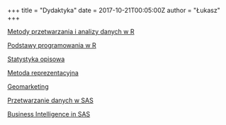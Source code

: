 +++
title = "Dydaktyka"
date = 2017-10-21T00:05:00Z
author = "Łukasz"
+++

[Metody przetwarzania i analizy danych w R](http://www.wawrowski.edu.pl/adr/)

[Podstawy programowania w R](http://www.wawrowski.edu.pl/ppr/)

[Statystyka opisowa](https://departmentofstatisticspue.github.io/statystyka-opisowa/)

[Metoda reprezentacyjna](https://github.com/lwawrowski/metoda-reprezentacyjna)

[Geomarketing](https://github.com/lwawrowski/geomarketing)

[Przetwarzanie danych w SAS](https://github.com/lwawrowski/przetwarzanie-danych-SAS)

[Business Intelligence in SAS](http://www.wawrowski.edu.pl/bin/)